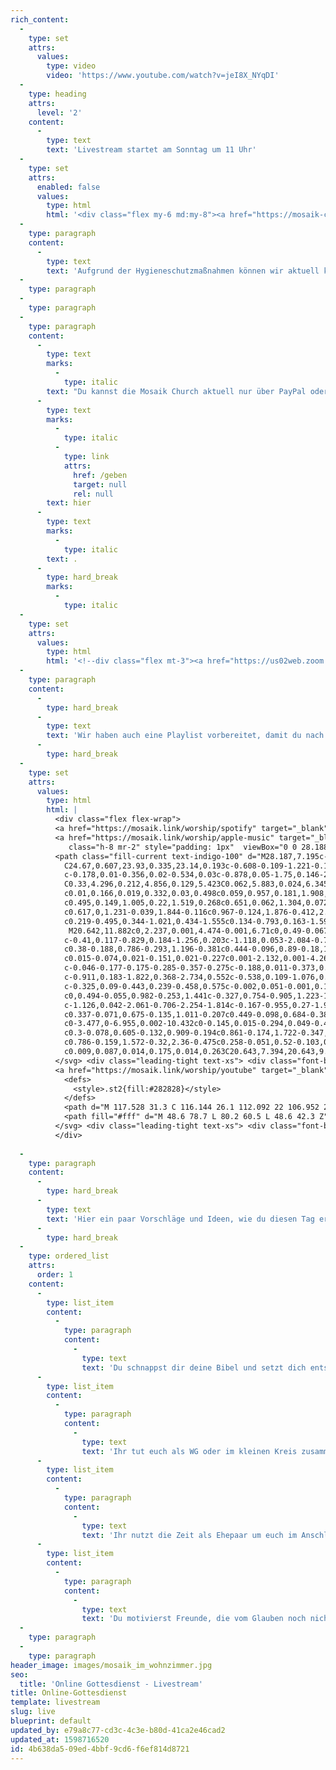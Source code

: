```yaml
---
rich_content:
  -
    type: set
    attrs:
      values:
        type: video
        video: 'https://www.youtube.com/watch?v=jeI8X_NYqDI'
  -
    type: heading
    attrs:
      level: '2'
    content:
      -
        type: text
        text: 'Livestream startet am Sonntag um 11 Uhr'
  -
    type: set
    attrs:
      enabled: false
      values:
        type: html
        html: '<div class="flex my-6 md:my-8"><a href="https://mosaik-church.church.tools/publicgroup/522#/" target="_blank" class="w-auto no-underline text-teal-100 mt-2 md:mt-0 p-2 border-2 border-teal-600 flex rounded-sm items-center flex-shrink bg-teal-800 bg-opacity-25 hover:bg-teal-900 active:opacity-75 active:bg-teal-800"> <div class="leading-tight mb-1 content-start"> <div class="font-bold tracking-wide mb-2">Anmeldung zum Open-Air-Gottesdienst am 30. August um 10 Uhr</div> <div>Melde dich und deine Familie zum Gottesdienst an. Wenn du mit deiner WG kommst, meldet euch bitte einzeln an und schreibe in das Kommentarfeld, zu welchem Haushalt du gehörst.</div> </div><svg class="flex-shrink-0 self-start text-teal-100 opacity-75" xmlns="http://www.w3.org/2000/svg" width="24" height="24" viewBox="0 0 24 24" fill="none" stroke="currentColor" stroke-width="1.5" stroke-linecap="square" stroke-linejoin="arcs"><g fill="none" fill-rule="evenodd"><path d="M18 14v5a2 2 0 0 1-2 2H5a2 2 0 0 1-2-2V8c0-1.1.9-2 2-2h5M15 3h6v6M10 14L20.2 3.8"/></g></svg></a></div>'
  -
    type: paragraph
    content:
      -
        type: text
        text: 'Aufgrund der Hygieneschutzmaßnahmen können wir aktuell keinen Gottesdienst in der Römerstraße veranstalten. In Zukunft werden wir einige Open-Air-Gottesdienste anbieten, du kannst allerdings weiterhin den Gottesdienst in deinem Wohnzimmer verfolgen. Jeden Sonntag um 11 Uhr feiern wir gemeinsam per Livestream.'
  -
    type: paragraph
  -
    type: paragraph
  -
    type: paragraph
    content:
      -
        type: text
        marks:
          -
            type: italic
        text: "Du kannst die Mosaik Church aktuell nur über PayPal oder Überweisung unterstützen. Nähere Infos dazu findest du\_"
      -
        type: text
        marks:
          -
            type: italic
          -
            type: link
            attrs:
              href: /geben
              target: null
              rel: null
        text: hier
      -
        type: text
        marks:
          -
            type: italic
        text: .
      -
        type: hard_break
        marks:
          -
            type: italic
  -
    type: set
    attrs:
      values:
        type: html
        html: '<!--div class="flex mt-3"><a href="https://us02web.zoom.us/j/86589863862" target="_blank" class="no-underline text-blue-100 mt-2 md:mt-0 w-auto p-2 border border-blue-600 flex rounded items-center flex-shrink hover:bg-blue-900 active:opacity-75 active:bg-blue-800"> <div class="leading-tight text-xs"> <div class="font-bold tracking-wide">Zoom-Hangout</div> <span>um 12:30 Uhr</span> </div></a></div-->'
  -
    type: paragraph
    content:
      -
        type: hard_break
      -
        type: text
        text: 'Wir haben auch eine Playlist vorbereitet, damit du nach dem Livestream mit uns zusammen weiter beten und Gott groß machen kannst.'
      -
        type: hard_break
  -
    type: set
    attrs:
      values:
        type: html
        html: |
          <div class="flex flex-wrap">
          <a href="https://mosaik.link/worship/spotify" target="_blank" class="no-underline text-green-100 mr-4 mt-2 md:mt-0 w-auto p-2 border border-green-500 flex rounded items-center flex-shrink hover:bg-green-900 active:opacity-75 active:bg-green-800"> <svg class="h-8 mr-2" xmlns="http://www.w3.org/2000/svg" viewBox="0 0 168 168"><path fill="#1ED760" d="M83.996.277C37.747.277.253 37.77.253 84.019c0 46.251 37.494 83.741 83.743 83.741 46.254 0 83.744-37.49 83.744-83.741 0-46.246-37.49-83.738-83.745-83.738l.001-.004zm38.404 120.78a5.217 5.217 0 01-7.18 1.73c-19.662-12.01-44.414-14.73-73.564-8.07a5.222 5.222 0 01-6.249-3.93 5.213 5.213 0 013.926-6.25c31.9-7.291 59.263-4.15 81.337 9.34 2.46 1.51 3.24 4.72 1.73 7.18zm10.25-22.805c-1.89 3.075-5.91 4.045-8.98 2.155-22.51-13.839-56.823-17.846-83.448-9.764-3.453 1.043-7.1-.903-8.148-4.35a6.538 6.538 0 014.354-8.143c30.413-9.228 68.222-4.758 94.072 11.127 3.07 1.89 4.04 5.91 2.15 8.976v-.001zm.88-23.744c-26.99-16.031-71.52-17.505-97.289-9.684-4.138 1.255-8.514-1.081-9.768-5.219a7.835 7.835 0 015.221-9.771c29.581-8.98 78.756-7.245 109.83 11.202a7.823 7.823 0 012.74 10.733c-2.2 3.722-7.02 4.949-10.73 2.739z"></path></svg> <div class="leading-tight text-xs"> <div class="font-bold tracking-wide">Worship-Playlist</div> <span>auf Spotify anhören</span> </div> </a>
          <a href="https://mosaik.link/worship/apple-music" target="_blank" class="no-underline text-teal-100 mr-4 mt-2 md:mt-0 w-auto p-2 border border-teal-500 flex rounded items-center flex-shrink hover:bg-teal-900 active:opacity-75 active:bg-teal-800"> <svg xmlns="http://www.w3.org/2000/svg" xmlns:xlink="http://www.w3.org/1999/xlink" x="0px" y="0px"
          	 class="h-8 mr-2" style="padding: 1px"  viewBox="0 0 28.188 28.195" enable-background="new 0 0 28.188 28.195" xml:space="preserve">
          <path class="fill-current text-indigo-100" d="M28.187,7.195c-0.001-0.867-0.076-1.728-0.282-2.574c-0.372-1.536-1.247-2.713-2.561-3.573
          	C24.67,0.607,23.93,0.335,23.14,0.193c-0.608-0.109-1.221-0.159-1.838-0.177c-0.048-0.002-0.098-0.009-0.146-0.014H7.032
          	c-0.178,0.01-0.356,0.02-0.534,0.03c-0.878,0.05-1.75,0.146-2.575,0.472C2.351,1.126,1.219,2.21,0.555,3.768
          	C0.33,4.296,0.212,4.856,0.129,5.423C0.062,5.883,0.024,6.345,0.011,6.81C0.01,6.846,0.002,6.882-0.001,6.918v14.359
          	c0.01,0.166,0.019,0.332,0.03,0.498c0.059,0.957,0.181,1.908,0.584,2.787c0.764,1.668,2.041,2.764,3.799,3.291
          	c0.495,0.149,1.005,0.22,1.519,0.268c0.651,0.062,1.304,0.072,1.957,0.072c4.319,0,8.638,0,12.957-0.002
          	c0.617,0,1.231-0.039,1.844-0.116c0.967-0.124,1.876-0.412,2.697-0.952c0.988-0.65,1.729-1.512,2.208-2.594
          	c0.219-0.495,0.344-1.021,0.434-1.555c0.134-0.793,0.163-1.595,0.162-2.397C28.188,16.116,28.191,11.656,28.187,7.195
          	 M20.642,11.882c0,2.237,0.001,4.474-0.001,6.71c0,0.49-0.067,0.971-0.285,1.417c-0.339,0.694-0.894,1.13-1.63,1.339
          	c-0.41,0.117-0.829,0.184-1.256,0.203c-1.118,0.053-2.084-0.705-2.284-1.804c-0.166-0.907,0.268-1.907,1.221-2.374
          	c0.38-0.188,0.786-0.293,1.196-0.381c0.444-0.096,0.89-0.18,1.332-0.282c0.322-0.074,0.537-0.271,0.6-0.606
          	c0.015-0.074,0.021-0.151,0.021-0.227c0.001-2.132,0.001-4.263-0.001-6.394c0-0.073-0.012-0.147-0.03-0.217
          	c-0.046-0.177-0.175-0.285-0.357-0.275c-0.188,0.011-0.373,0.041-0.558,0.078c-0.893,0.176-1.785,0.357-2.677,0.537
          	c-0.911,0.183-1.822,0.368-2.734,0.552c-0.538,0.109-1.076,0.217-1.614,0.326c-0.019,0.004-0.038,0.01-0.056,0.015
          	c-0.325,0.09-0.443,0.239-0.458,0.575c-0.002,0.051-0.001,0.102-0.001,0.154c-0.001,3.056,0,6.113-0.002,9.168
          	c0,0.494-0.055,0.982-0.253,1.441c-0.327,0.754-0.905,1.223-1.685,1.45c-0.412,0.119-0.835,0.187-1.263,0.202
          	c-1.126,0.042-2.061-0.706-2.254-1.814c-0.167-0.955,0.27-1.98,1.354-2.439c0.419-0.176,0.859-0.273,1.301-0.365
          	c0.337-0.071,0.675-0.135,1.011-0.207c0.449-0.098,0.684-0.38,0.703-0.839c0.002-0.06,0.001-0.117,0.001-0.177
          	c0-3.477,0-6.955,0.002-10.432c0-0.145,0.015-0.294,0.049-0.435c0.082-0.335,0.321-0.526,0.641-0.609
          	c0.3-0.078,0.605-0.132,0.909-0.194c0.861-0.174,1.722-0.347,2.583-0.52c0.89-0.18,1.779-0.359,2.669-0.539
          	c0.786-0.159,1.572-0.32,2.36-0.475c0.258-0.051,0.52-0.103,0.78-0.124c0.364-0.029,0.614,0.2,0.651,0.566
          	c0.009,0.087,0.014,0.175,0.014,0.263C20.643,7.394,20.643,9.638,20.642,11.882L20.642,11.882z"/>
          </svg> <div class="leading-tight text-xs"> <div class="font-bold tracking-wide">Worship-Playlist</div> <span>auf Apple Music anhören</span> </div> </a>
          <a href="https://mosaik.link/worship/youtube" target="_blank" class="no-underline text-red-100 mt-2 md:mt-0 w-auto p-2 border border-red-600 flex rounded items-center flex-shrink hover:bg-red-900 active:opacity-75 active:bg-red-800"> <svg class="h-8 mr-2"  viewBox="0 0 120 120" xmlns="http://www.w3.org/2000/svg">
            <defs>
              <style>.st2{fill:#282828}</style>
            </defs>
            <path d="M 117.528 31.3 C 116.144 26.1 112.092 22 106.952 20.6 C 97.561 18 60 18 60 18 C 60 18 22.438 18 13.048 20.5 C 8.007 21.9 3.855 26.1 2.471 31.3 C 0 40.8 0 60.5 0 60.5 C 0 60.5 0 80.3 2.471 89.7 C 3.855 94.9 7.908 99 13.048 100.4 C 22.537 103 60 103 60 103 C 60 103 97.561 103 106.952 100.5 C 112.092 99.1 116.144 95 117.528 89.8 C 120 80.3 120 60.6 120 60.6 C 120 60.6 120.098 40.8 117.528 31.3 Z" fill="red"/>
            <path fill="#fff" d="M 48.6 78.7 L 80.2 60.5 L 48.6 42.3 Z"/>
          </svg> <div class="leading-tight text-xs"> <div class="font-bold tracking-wide">Worship-Playlist</div> <span>auf Youtube ansehen</span> </div> </a>
          </div>
          
  -
    type: paragraph
    content:
      -
        type: hard_break
      -
        type: text
        text: 'Hier ein paar Vorschläge und Ideen, wie du diesen Tag erleben könntest:'
      -
        type: hard_break
  -
    type: ordered_list
    attrs:
      order: 1
    content:
      -
        type: list_item
        content:
          -
            type: paragraph
            content:
              -
                type: text
                text: 'Du schnappst dir deine Bibel und setzt dich entspannt mit einem Kaffee vor den Bildschirm.'
      -
        type: list_item
        content:
          -
            type: paragraph
            content:
              -
                type: text
                text: 'Ihr tut euch als WG oder im kleinen Kreis zusammen und hängt eine starke Gebets- und Lobpreiszeit an den Gottesdienst hinten dran.'
      -
        type: list_item
        content:
          -
            type: paragraph
            content:
              -
                type: text
                text: 'Ihr nutzt die Zeit als Ehepaar um euch im Anschluss an die Predigt auszutauschen und zusammen zu beten.'
      -
        type: list_item
        content:
          -
            type: paragraph
            content:
              -
                type: text
                text: 'Du motivierst Freunde, die vom Glauben noch nicht so viel wissen, sich einfach auch vor ihren Bildschirm zu setzen und dabei zu sein.'
  -
    type: paragraph
  -
    type: paragraph
header_image: images/mosaik_im_wohnzimmer.jpg
seo:
  title: 'Online Gottesdienst - Livestream'
title: Online-Gottesdienst
template: livestream
slug: live
blueprint: default
updated_by: e79a8c77-cd3c-4c3e-b80d-41ca2e46cad2
updated_at: 1598716520
id: 4b638da5-09ed-4bbf-9cd6-f6ef814d8721
---
```

